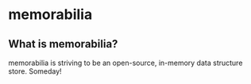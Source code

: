 # memorabilia
## What is memorabilia?
memorabilia is striving to be an open-source, in-memory data structure store. Someday!

